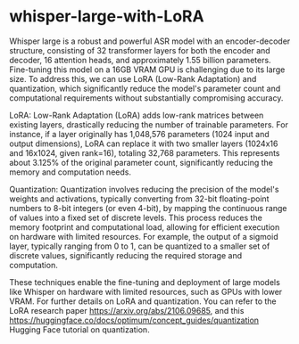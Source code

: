 # whisper-large-with-LoRA

Whisper large is a robust and powerful ASR model with an encoder-decoder structure, consisting of 32 transformer layers for both the encoder and decoder, 16 attention heads, and approximately 1.55 billion parameters. Fine-tuning this model on a 16GB VRAM GPU is challenging due to its large size. To address this, we can use LoRA (Low-Rank Adaptation) and quantization, which significantly reduce the model's parameter count and computational requirements without substantially compromising accuracy.

LoRA:
Low-Rank Adaptation (LoRA) adds low-rank matrices between existing layers, drastically reducing the number of trainable parameters. For instance, if a layer originally has 1,048,576 parameters (1024 input and output dimensions), LoRA can replace it with two smaller layers (1024x16 and 16x1024, given rank=16), totaling 32,768 parameters. This represents about 3.125% of the original parameter count, significantly reducing the memory and computation needs.

Quantization:
Quantization involves reducing the precision of the model's weights and activations, typically converting from 32-bit floating-point numbers to 8-bit integers (or even 4-bit), by mapping the continuous range of values into a fixed set of discrete levels. This process reduces the memory footprint and computational load, allowing for efficient execution on hardware with limited resources. For example, the output of a sigmoid layer, typically ranging from 0 to 1, can be quantized to a smaller set of discrete values, significantly reducing the required storage and computation.

These techniques enable the fine-tuning and deployment of large models like Whisper on hardware with limited resources, such as GPUs with lower VRAM. For further details on LoRA and quantization. 
You can refer to the LoRA research paper https://arxiv.org/abs/2106.09685, 
and this https://huggingface.co/docs/optimum/concept_guides/quantization Hugging Face tutorial on quantization.